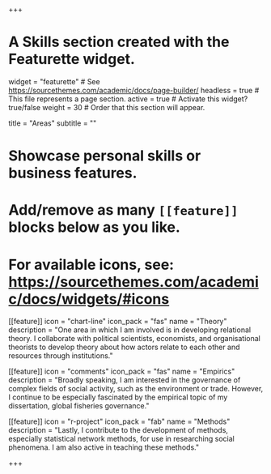 +++
# A Skills section created with the Featurette widget.
widget = "featurette"  # See https://sourcethemes.com/academic/docs/page-builder/
headless = true  # This file represents a page section.
active = true  # Activate this widget? true/false
weight = 30  # Order that this section will appear.

title = "Areas"
subtitle = ""

# Showcase personal skills or business features.
# 
# Add/remove as many `[[feature]]` blocks below as you like.
# 
# For available icons, see: https://sourcethemes.com/academic/docs/widgets/#icons

[[feature]]
  icon = "chart-line"
  icon_pack = "fas"
  name = "Theory"
  description = "One area in which I am involved is in developing relational theory. I collaborate with political scientists, economists, and organisational theorists to develop theory about how actors relate to each other and resources through institutions."
  
[[feature]]
  icon = "comments"
  icon_pack = "fas"
  name = "Empirics"
  description = "Broadly speaking, I am interested in the governance of complex fields of social activity, such as the environment or trade. However, I continue to be especially fascinated by the empirical topic of my dissertation, global fisheries governance."

[[feature]]
  icon = "r-project"
  icon_pack = "fab"
  name = "Methods"
  description = "Lastly, I contribute to the development of methods, especially statistical network methods, for use in researching social phenomena. I am also active in teaching these methods."
  
+++
